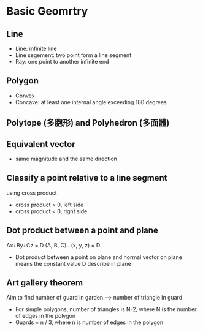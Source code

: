 # Basic Geomrtry

## Line
* Line: infinite line
* Line segement: two point form a line segment
* Ray: one point to another infinite end

## Polygon

* Convex
* Concave: at least one internal angle exceeding 180 degrees


## Polytope (多胞形) and Polyhedron (多面體)

## Equivalent vector

* same magnitude and the same direction

## Classify a point relative to a line segment

using cross product

* cross product > 0, left side
* cross product < 0, right side

## Dot product between a point and plane

Ax+By+Cz = D
(A, B, C) . (x, y, z) = D

* Dot product between a point on plane and normal vector on plane means the constant value D describe in plane

## Art gallery theorem

Aim to find number of guard in garden --> number of triangle in guard

* For simple polygons, number of triangles is N-2, where N is the number of edges in the polygon
* Guards = n / 3, where n is number of edges in the polygon